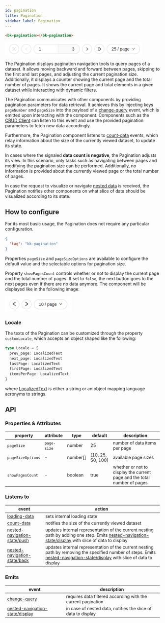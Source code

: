 ```yaml
---
id: pagination
title: Pagination
sidebar_label: Pagination
---
```




<!--
WARNING:
This file is automatically generated. Please edit the 'README' file of the corresponding component and run `yarn copy:docs`
-->




[nested-data-flow]: /microfrontend-composer/back-kit/80_examples/20_nested_data.md#nested-fields-in-the-table-and-forms

[localized-text]: /microfrontend-composer/back-kit/40_core_concepts.md#localization-and-i18n

[loading-data]: /microfrontend-composer/back-kit/70_events.md#loading-data
[count-data]: /microfrontend-composer/back-kit/70_events.md#count-data
[change-query]: /microfrontend-composer/back-kit/70_events.md#change-query
[nested-navigation-state/back]: /microfrontend-composer/back-kit/70_events.md#nested-navigation-state---back
[nested-navigation-state/push]: /microfrontend-composer/back-kit/70_events.md#nested-navigation-state---push
[nested-navigation-state/display]: /microfrontend-composer/back-kit/70_events.md#nested-navigation-state---display

[bk-crud-client]: /microfrontend-composer/back-kit/60_components/100_crud_client.md




```html
<bk-pagination></bk-pagination>
```

![pagination](img/bk-pagination.png)

The Pagination displays pagination navigation tools to query pages of a dataset.
It allows moving backward and forward between pages, skipping to the first and last pages, and adjusting the current pagination size.
Additionally, it displays a counter showing the current page and the total number of pages.
It shows the current page and total elements in a given dataset while interacting with dynamic filters.

The Pagination communicates with other components by providing pagination parameters for data retrieval.
It achieves this by injecting keys `pageNumber` and `pageSize` into the payload of a [change-query] event, which is emitted upon interacting with the component.
Components such as the [CRUD Client][bk-crud-client] can listen to this event and use the provided pagination parameters to fetch new data accordingly.

Furthermore, the Pagination component listens to [count-data] events, which relay information about the size of the currently viewed dataset, to update its state.

In cases where the signaled **data count is negative**, the Pagination adjusts its view. In this scenario, only tasks such as navigating between pages and modifying the pagination size can be performed.
Additionally, no information is provided about the currently viewed page or the total number of pages.

In case the request to visualize or navigate [nested data][nested-data-flow] is received, the Pagination notifies other components on what slice of data should be visualized according to its state.

## How to configure

For its most basic usage, the Pagination does not require any particular configuration.

```json
{
  "tag": "bk-pagination"
}
```

Properties `pageSize` and `pageSizeOptions` are available to configure the default value and the selectable options for pagination size.

Property `showPagesCount` controls whether or not to display the current page and the total number of pages. If set to `false`, the next button goes to the next pages even if there are no data anymore. The component will be displayed like in the following image:

![pagination](img/bk-pagination-buttonsOnly.png)

### Locale

The texts of the Pagination can be customized through the property `customLocale`, which accepts an object shaped like the following:

```typescript
type Locale = {
  prev_page: LocalizedText
  next_page: LocalizedText
  lastPage: LocalizedText
  firstPage: LocalizedText
  itemsPerPage: LocalizedText
}
```

where [LocalizedText][localized-text] is either a string or an object mapping language acronyms to strings.


## API

### Properties & Attributes

| property          | attribute   | type     | default           | description                                                |
| ----------------- | ----------- | -------- | ----------------- | ---------------------------------------------------------- |
| `pageSize`        | `page-size` | number   | 25                | number of data items per page                              |
| `pageSizeOptions` | -           | number[] | [10, 25, 50, 100] | available page sizes                                       |
| `showPagesCount`  | -           | boolean  | true              | whether or not to display the current page and the total number of pages |

### Listens to

| event                          | action                                                                                                                                                |
| ------------------------------ | ----------------------------------------------------------------------------------------------------------------------------------------------------- |
| [loading-data]                 | sets internal loading state                                                                                                                           |
| [count-data]                   | notifies the size of the currently viewed dataset                                                                                                     |
| [nested-navigation-state/push] | updates internal representation of the current nesting path by adding one step. Emits [nested-navigation-state/display] with slice of data to display |
| [nested-navigation-state/back] | updates internal representation of the current nesting path by removing the specified number of steps. Emits [nested-navigation-state/display] with slice of data to display |

### Emits

| event                             | description                                                   |
| --------------------------------- | ------------------------------------------------------------- |
| [change-query]                    | requires data filtered according with the current pagination  |
| [nested-navigation-state/display] | in case of nested data, notifies the slice of data to display |
